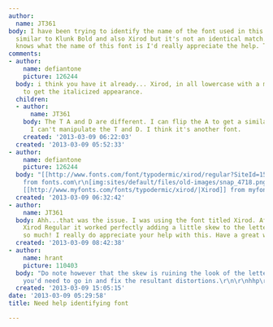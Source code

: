 ```yaml
---
author:
  name: JT361
body: I have been trying to identify the name of the font used in this image. It looks
  similar to Klunk Bold and also Xirod but it's not an identical match. If anyone
  knows what the name of this font is I'd really appreciate the help. Thanks!
comments:
- author:
    name: defiantone
    picture: 126244
  body: i think you have it already... Xirod, in all lowercase with a manual skew
    to get the italicized appearance.
  children:
  - author:
      name: JT361
    body: The T A and D are different. I can flip the A to get a similar look but
      I can't manipulate the T and D. I think it's another font.
    created: '2013-03-09 06:22:03'
  created: '2013-03-09 05:52:33'
- author:
    name: defiantone
    picture: 126244
  body: "[[http://www.fonts.com/font/typodermic/xirod/regular?SiteId=15|Xirod Regular]]
    from fonts.com\r\n[img:sites/default/files/old-images/snap_4718.png]\r\n\r\nand
    [[http://www.myfonts.com/fonts/typodermic/xirod/|Xirod]] from myfonts.com\r\n[img:sites/default/files/old-images/snap2_6389.png]"
  created: '2013-03-09 06:32:42'
- author:
    name: JT361
  body: Ahh...that was the issue. I was using the font titled Xirod. After installing
    Xirod Regular it worked perfectly adding a little skew to the letters. Thank you
    so much! I really do appreciate your help with this. Have a great weekend!
  created: '2013-03-09 08:42:38'
- author:
    name: hrant
    picture: 110403
  body: "Do note however that the skew is ruining the look of the letters. Ideally
    you'd need to go in and fix the resultant distortions.\r\n\r\nhhp\r\n"
  created: '2013-03-09 15:05:15'
date: '2013-03-09 05:29:58'
title: Need help identifying font

---
```

